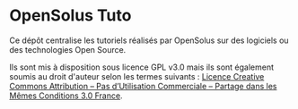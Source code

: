 OpenSolus Tuto
===============

Ce dépôt centralise les tutoriels réalisés par OpenSolus sur des logiciels ou des technologies Open Source.

Ils sont mis à disposition sous licence GPL v3.0 mais ils sont également soumis au droit d'auteur selon les termes suivants : [Licence Creative Commons Attribution – Pas d’Utilisation Commerciale – Partage dans les Mêmes Conditions 3.0 France](https://creativecommons.org/licenses/by-nc-sa/3.0/fr/).  
